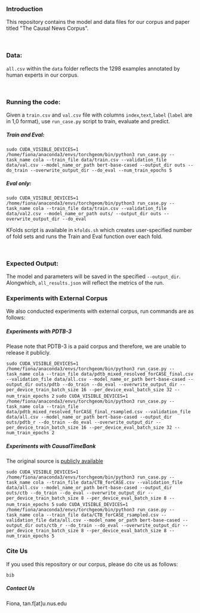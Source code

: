 ### Introduction
This repository contains the model and data files for our corpus and paper titled "The Causal News Corpus".

<br>

### Data:
`all.csv` within the `data` folder reflects the 1298 examples annotated by human experts in our corpus.

<br>

### Running the code:
Given a `train.csv` and `val.csv` file with columns `index`,`text`,`label` (`label` are in 1,0 format), use `run_case.py` script to train, evaluate and predict.

##### Train and Eval:
`
sudo CUDA_VISIBLE_DEVICES=1 /home/fiona/anaconda3/envs/torchgeom/bin/python3 run_case.py --task_name cola --train_file data/train.csv --validation_file data/val.csv --model_name_or_path bert-base-cased --output_dir outs --do_train --overwrite_output_dir --do_eval --num_train_epochs 5
`
##### Eval only:
`sudo CUDA_VISIBLE_DEVICES=1 /home/fiona/anaconda3/envs/torchgeom/bin/python3 run_case.py --task_name cola --train_file data/train.csv --validation_file data/val2.csv --model_name_or_path outs/ --output_dir outs --overwrite_output_dir --do_eval
`

KFolds script is available in `kfolds.sh` which creates user-specified number of fold sets and runs the Train and Eval function over each fold.

<br>

### Expected Output:

The model and parameters will be saved in the specified `--output_dir`. Alongwhich, `all_results.json` will reflect the metrics of the run.


### Experiments with External Corpus

We also conducted experiments with external corpus, run commands are as follows:

##### Experiments with PDTB-3
Please note that PDTB-3 is a paid corpus and therefore, we are unable to release it publicly.

`
sudo CUDA_VISIBLE_DEVICES=1 /home/fiona/anaconda3/envs/torchgeom/bin/python3 run_case.py --task_name cola --train_file data/pdtb_mixed_resolved_forCASE_final.csv --validation_file data/all.csv --model_name_or_path bert-base-cased --output_dir outs/pdtb --do_train --do_eval --overwrite_output_dir --per_device_train_batch_size 16 --per_device_eval_batch_size 32 --num_train_epochs 2
`
`
sudo CUDA_VISIBLE_DEVICES=1 /home/fiona/anaconda3/envs/torchgeom/bin/python3 run_case.py --task_name cola --train_file data/pdtb_mixed_resolved_forCASE_final_rsampled.csv --validation_file data/all.csv --model_name_or_path bert-base-cased --output_dir outs/pdtb_r --do_train --do_eval --overwrite_output_dir --per_device_train_batch_size 16 --per_device_eval_batch_size 32 --num_train_epochs 2
`

##### Experiments with CausalTimeBank
The original source is [publicly available](https://hlt-nlp.fbk.eu/technologies/causal-timebank)

`
sudo CUDA_VISIBLE_DEVICES=1 /home/fiona/anaconda3/envs/torchgeom/bin/python3 run_case.py --task_name cola --train_file data/CTB_forCASE.csv --validation_file data/all.csv --model_name_or_path bert-base-cased --output_dir outs/ctb --do_train --do_eval --overwrite_output_dir --per_device_train_batch_size 8 --per_device_eval_batch_size 8 --num_train_epochs 5
`
`
sudo CUDA_VISIBLE_DEVICES=1 /home/fiona/anaconda3/envs/torchgeom/bin/python3 run_case.py --task_name cola --train_file data/CTB_forCASE_rsampled.csv --validation_file data/all.csv --model_name_or_path bert-base-cased --output_dir outs/ctb_r --do_train --do_eval --overwrite_output_dir --per_device_train_batch_size 8 --per_device_eval_batch_size 8 --num_train_epochs 5
`

### Cite Us
If you used this repository or our corpus, please do cite us as follows:
```
bib
```

##### Contact Us
Fiona, tan.f[at]u.nus.edu